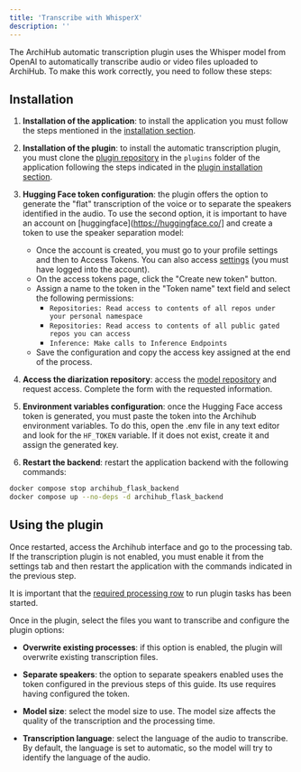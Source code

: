 ```yaml
---
title: 'Transcribe with WhisperX'
description: ''
---
```


The ArchiHub automatic transcription plugin uses the Whisper model from OpenAI to automatically transcribe audio or video files uploaded to ArchiHub. To make this work correctly, you need to follow these steps:

## Installation

1. **Installation of the application**: to install the application you must follow the steps mentioned in the [installation section](../install_local).

2. **Installation of the plugin**: to install the automatic transcription plugin, you must clone the [plugin repository](https://github.com/Archihub-App/transcribeWhisperX.git) in the `plugins` folder of the application following the steps indicated in the [plugin installation section](../install_plugin).

3. **Hugging Face token configuration**: the plugin offers the option to generate the "flat" transcription of the voice or to separate the speakers identified in the audio. To use the second option, it is important to have an account on [huggingface](https://huggingface.co/] and create a token to use the speaker separation model:

    - Once the account is created, you must go to your profile settings and then to Access Tokens. You can also access [settings](https://huggingface.co/settings/tokens) (you must have logged into the account).
    - On the access tokens page, click the "Create new token" button.
    - Assign a name to the token in the "Token name" text field and select the following permissions:
        - `Repositories: Read access to contents of all repos under your personal namespace`
        - `Repositories: Read access to contents of all public gated repos you can access`
        - `Inference: Make calls to Inference Endpoints`
    - Save the configuration and copy the access key assigned at the end of the process.

4. **Access the diarization repository**: access the [model repository](https://huggingface.co/pyannote/speaker-diarization-3.1) and request access. Complete the form with the requested information.

5. **Environment variables configuration**: once the Hugging Face access token is generated, you must paste the token into the Archihub environment variables. To do this, open the .env file in any text editor and look for the `HF_TOKEN` variable. If it does not exist, create it and assign the generated key.

6. **Restart the backend**: restart the application backend with the following commands:

```bash
docker compose stop archihub_flask_backend
docker compose up --no-deps -d archihub_flask_backend
```

## Using the plugin

Once restarted, access the Archihub interface and go to the processing tab. If the transcription plugin is not enabled, you must enable it from the settings tab and then restart the application with the commands indicated in the previous step.

It is important that the [required processing row](../nodos/#the-process-queues) to run plugin tasks has been started.

Once in the plugin, select the files you want to transcribe and configure the plugin options:

- **Overwrite existing processes**: if this option is enabled, the plugin will overwrite existing transcription files.

- **Separate speakers**: the option to separate speakers enabled uses the token configured in the previous steps of this guide. Its use requires having configured the token.

- **Model size**: select the model size to use. The model size affects the quality of the transcription and the processing time.

- **Transcription language**: select the language of the audio to transcribe. By default, the language is set to automatic, so the model will try to identify the language of the audio.